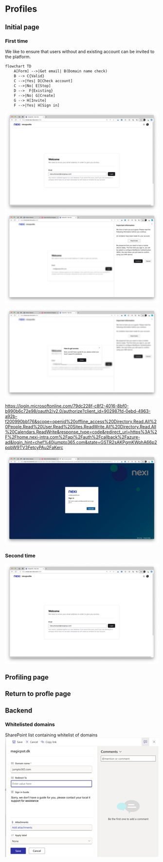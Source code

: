 
# Profiles

## Initial page

### First time
We like to ensure that users without and existing account can be invited to the platform.

```mermaid
flowchart TD
    A[Form] -->|Get email| B(Domain name check)
    B --> C{Valid}
    C -->|Yes| D[Check account]
    C -->|No| E[Stop]
    D -->  F{Existing}
    F -->|No| G[Create]
    G --> H[Invite]
    F -->|Yes| H[Sign in]
```




![](2023-10-27-12-40-34.png)
![](2023-10-27-13-00-56.png)

![](2023-10-27-13-01-46.png)

https://login.microsoftonline.com/79dc228f-c8f2-4016-8bf0-b990b6c72e98/oauth2/v2.0/authorize?client_id=902987fd-0ebd-4963-a92b-f200990bb176&scope=openid%20offline_access%20Directory.Read.All%20People.Read%20User.Read%20Sites.ReadWrite.All%20Directory.Read.All%20Calendars.ReadWrite&response_type=code&redirect_uri=https%3A%2F%2Fhome.nexi-intra.com%2Fapi%2Fauth%2Fcallback%2Fazure-ad&login_hint=chef%40jumpto365.com&state=GSTR2sAKPgmKWphA66p2pobW9TV3FetcyPAu2FaKerc

![](2023-10-27-13-02-26.png)

### Second time
![](2023-10-27-12-38-17.png)


## Profiling page

## Return to profle page

## Backend

### Whitelisted domains
 SharePoint list containing whitelist of domains
![](2023-10-27-12-45-43.png)
